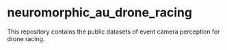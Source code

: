 # neuromorphic_au_drone_racing
This repository contains the public datasets of event camera perception for drone racing.
